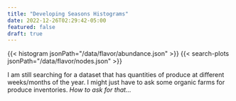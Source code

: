 ```yaml
---
title: "Developing Seasons Histograms"
date: 2022-12-26T02:29:42-05:00
featured: false
draft: true
---
```


{{< histogram jsonPath="/data/flavor/abundance.json" >}}
{{< search-plots jsonPath="/data/flavor/nodes.json" >}}

I am still searching for a dataset that has quantities of produce at different weeks/months of the year.  I might just have to ask some 
organic farms for produce inventories.  *How to ask for that...*

